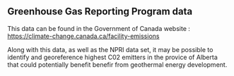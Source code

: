 ## Greenhouse Gas Reporting Program data

This data can be found in the Government of Canada website : <https://climate-change.canada.ca/facility-emissions>

Along with this data, as well as the NPRI data set, it may be possible to identify and georeference highest C02 emitters in the provice of Alberta that could potentially benefit benefir from geothermal energy development.